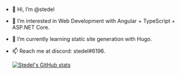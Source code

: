 - 👋 Hi, I’m @stedel
- 👀 I’m interested in Web Development with Angular + TypeScript + ASP.NET Core.
- 🌱 I’m currently learning static site generation with Hugo.
- 📫 Reach me at discord: stedel#6196.

  [![Stedel's GitHub stats](https://github-readme-stats.vercel.app/api?username=stedel&count_private=true&show_icons=true&theme=gruvbox)](https://github.com/anuraghazra/github-readme-stats)
 

<!---
stedel/stedel is a ✨ special ✨ repository because its `README.md` (this file) appears on your GitHub profile.
You can click the Preview link to take a look at your changes.
--->

